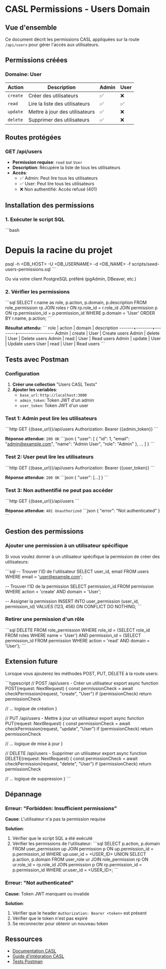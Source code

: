 # CASL Permissions - Users Domain

## Vue d'ensemble

Ce document décrit les permissions CASL appliquées sur la route `/api/users` pour gérer l'accès aux utilisateurs.

## Permissions créées

### Domaine: User

| Action | Description | Admin | User |
|--------|-------------|-------|------|
| `create` | Créer des utilisateurs | ✅ | ❌ |
| `read` | Lire la liste des utilisateurs | ✅ | ✅ |
| `update` | Mettre à jour des utilisateurs | ✅ | ❌ |
| `delete` | Supprimer des utilisateurs | ✅ | ❌ |

## Routes protégées

### GET /api/users
- **Permission requise**: `read` sur `User`
- **Description**: Récupère la liste de tous les utilisateurs
- **Accès**:
  - ✅ Admin: Peut lire tous les utilisateurs
  - ✅ User: Peut lire tous les utilisateurs
  - ❌ Non authentifié: Accès refusé (401)

## Installation des permissions

### 1. Exécuter le script SQL

\`\`\`bash
# Depuis la racine du projet
psql -h <DB_HOST> -U <DB_USERNAME> -d <DB_NAME> -f scripts/seed-users-permissions.sql
\`\`\`

Ou via votre client PostgreSQL préféré (pgAdmin, DBeaver, etc.)

### 2. Vérifier les permissions

\`\`\`sql
SELECT r.name as role, p.action, p.domain, p.description
FROM role_permission rp
JOIN roles r ON rp.role_id = r.role_id
JOIN permission p ON rp.permission_id = p.permission_id
WHERE p.domain = 'User'
ORDER BY r.name, p.action;
\`\`\`

**Résultat attendu:**
\`\`\`
 role  | action | domain | description
-------+--------+--------+------------------
 Admin | create | User   | Create users
 Admin | delete | User   | Delete users
 Admin | read   | User   | Read users
 Admin | update | User   | Update users
 User  | read   | User   | Read users
\`\`\`

## Tests avec Postman

### Configuration

1. **Créer une collection** "Users CASL Tests"
2. **Ajouter les variables**:
   - `base_url`: `http://localhost:3000`
   - `admin_token`: Token JWT d'un admin
   - `user_token`: Token JWT d'un user

### Test 1: Admin peut lire les utilisateurs

\`\`\`http
GET {{base_url}}/api/users
Authorization: Bearer {{admin_token}}
\`\`\`

**Réponse attendue**: `200 OK`
\`\`\`json
{
  "user": [
    {
      "id": 1,
      "email": "admin@example.com",
      "name": "Admin User",
      "role": "Admin"
    },
    ...
  ]
}
\`\`\`

### Test 2: User peut lire les utilisateurs

\`\`\`http
GET {{base_url}}/api/users
Authorization: Bearer {{user_token}}
\`\`\`

**Réponse attendue**: `200 OK`
\`\`\`json
{
  "user": [...]
}
\`\`\`

### Test 3: Non authentifié ne peut pas accéder

\`\`\`http
GET {{base_url}}/api/users
\`\`\`

**Réponse attendue**: `401 Unauthorized`
\`\`\`json
{
  "error": "Not authenticated"
}
\`\`\`

## Gestion des permissions

### Ajouter une permission à un utilisateur spécifique

Si vous voulez donner à un utilisateur spécifique la permission de créer des utilisateurs:

\`\`\`sql
-- Trouver l'ID de l'utilisateur
SELECT user_id, email FROM users WHERE email = 'user@example.com';

-- Trouver l'ID de la permission
SELECT permission_id FROM permission WHERE action = 'create' AND domain = 'User';

-- Assigner la permission
INSERT INTO user_permission (user_id, permission_id)
VALUES (123, 456)
ON CONFLICT DO NOTHING;
\`\`\`

### Retirer une permission d'un rôle

\`\`\`sql
DELETE FROM role_permission
WHERE role_id = (SELECT role_id FROM roles WHERE name = 'User')
  AND permission_id = (SELECT permission_id FROM permission WHERE action = 'read' AND domain = 'User');
\`\`\`

## Extension future

Lorsque vous ajouterez les méthodes POST, PUT, DELETE à la route users:

\`\`\`typescript
// POST /api/users - Créer un utilisateur
export async function POST(request: NextRequest) {
  const permissionCheck = await checkPermission(request, "create", "User")
  if (permissionCheck) return permissionCheck
  
  // ... logique de création
}

// PUT /api/users - Mettre à jour un utilisateur
export async function PUT(request: NextRequest) {
  const permissionCheck = await checkPermission(request, "update", "User")
  if (permissionCheck) return permissionCheck
  
  // ... logique de mise à jour
}

// DELETE /api/users - Supprimer un utilisateur
export async function DELETE(request: NextRequest) {
  const permissionCheck = await checkPermission(request, "delete", "User")
  if (permissionCheck) return permissionCheck
  
  // ... logique de suppression
}
\`\`\`

## Dépannage

### Erreur: "Forbidden: Insufficient permissions"

**Cause**: L'utilisateur n'a pas la permission requise

**Solution**:
1. Vérifier que le script SQL a été exécuté
2. Vérifier les permissions de l'utilisateur:
\`\`\`sql
SELECT p.action, p.domain
FROM user_permission up
JOIN permission p ON up.permission_id = p.permission_id
WHERE up.user_id = <USER_ID>
UNION
SELECT p.action, p.domain
FROM user_role ur
JOIN role_permission rp ON ur.role_id = rp.role_id
JOIN permission p ON rp.permission_id = p.permission_id
WHERE ur.user_id = <USER_ID>;
\`\`\`

### Erreur: "Not authenticated"

**Cause**: Token JWT manquant ou invalide

**Solution**:
1. Vérifier que le header `Authorization: Bearer <token>` est présent
2. Vérifier que le token n'est pas expiré
3. Se reconnecter pour obtenir un nouveau token

## Ressources

- [Documentation CASL](https://casl.js.org/v6/en/)
- [Guide d'intégration CASL](./CASL_INTEGRATION.md)
- [Tests Postman](../postman/CASL_Tests.postman_collection.json)
